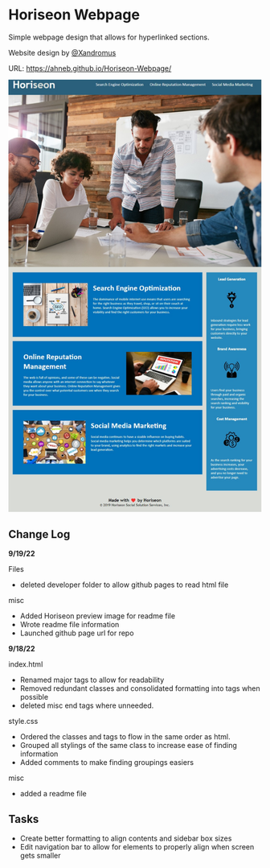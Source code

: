 # Horiseon Webpage
Simple webpage design that allows for hyperlinked sections.

Website design by [@Xandromus](https://github.com/Xandromus)

URL: https://ahneb.github.io/Horiseon-Webpage/

![Horiseon Preview](assets/images/Horiseon%20Preview.jpg)


## **Change Log**

**9/19/22**

Files
- deleted developer folder to allow github pages to read html file

misc
- Added Horiseon preview image for readme file
- Wrote readme file information
- Launched github page url for repo

**9/18/22**

index.html
- Renamed major tags to allow for readability
- Removed redundant classes and consolidated formatting into tags when possible
- deleted misc end tags where unneeded.

style.css
- Ordered the classes and tags to flow in the same order as html.
- Grouped all stylings of the same class to increase ease of finding information
- Added comments to make finding groupings easiers

misc
- added a readme file

## Tasks
- Create better formatting to align contents and sidebar box sizes
- Edit navigation bar to allow for elements to properly align when screen gets smaller
